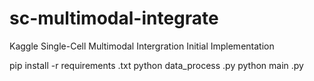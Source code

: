 # sc-multimodal-integrate
Kaggle Single-Cell Multimodal Intergration Initial Implementation



pip install -r requirements .txt
python data_process .py
python main .py
